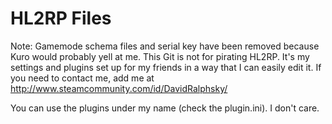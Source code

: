 # HL2RP Files
Note: Gamemode schema files and serial key have been removed because Kuro would probably yell at me. This Git is not for pirating HL2RP. It's my settings and plugins set up for my friends in a way that I can easily edit it.
If you need to contact me, add me at http://www.steamcommunity.com/id/DavidRalphsky/

You can use the plugins under my name (check the plugin.ini). I don't care.
